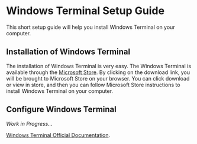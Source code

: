 # Windows Terminal Setup Guide

This short setup guide will help you install Windows Terminal on your computer.

## Installation of Windows Terminal

The installation of Windows Terminal is very easy. The Windows Terminal is available through the [Microsoft Store](https://apps.microsoft.com/detail/9n0dx20hk701?hl=en-US&gl=US). By clicking on the download link, you will be brought to Microsoft Store on your browser. You can click download or view in store, and then you can follow Microsoft Store instructions to install Windows Terminal on your computer.

## Configure Windows Terminal

_Work in Progress..._

[Windows Terminal Official Documentation](https://learn.microsoft.com/en-us/windows/terminal/).
